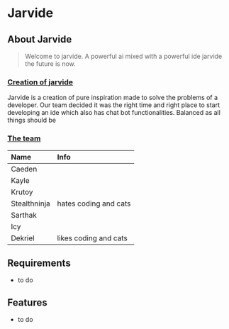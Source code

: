 # Jarvide

## About Jarvide
> Welcome to jarvide. A powerful ai mixed with a powerful ide jarvide the future is now.
<div>
<u>
<h3>  Creation of jarvide </h3>
</u>
<p> Jarvide is a creation of pure inspiration made to solve the problems of a developer. Our team decided it was the right time and right place to start developing an ide which also has chat bot functionalities. Balanced as all things should be </p>
<u><h3> The team </h3></u>

|Name         | Info   |
|:------------|:-------|
| Caeden      |        |
| Kayle       |        |
| Krutoy      |        |
| Stealthninja|hates coding and cats|
| Sarthak     |        |
| Icy         |        |
| Dekriel     |likes coding and cats|
</div>


## Requirements
- to do

## Features
- to do

